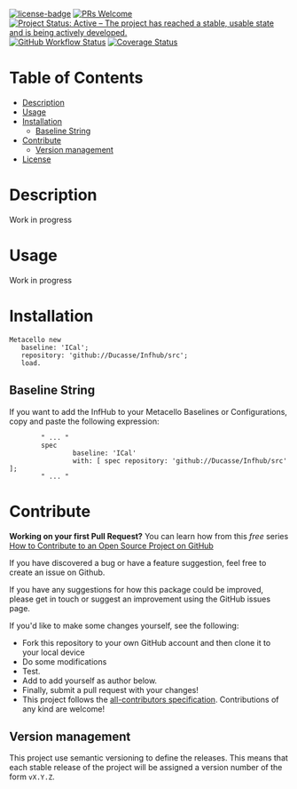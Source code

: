 [![license-badge](https://img.shields.io/badge/license-MIT-blue.svg)](https://img.shields.io/badge/license-MIT-blue.svg)
[![PRs Welcome](https://img.shields.io/badge/PRs-welcome-brightgreen.svg?style=flat-square)](http://makeapullrequest.com)
[![Project Status: Active – The project has reached a stable, usable state and is being actively developed.](http://www.repostatus.org/badges/latest/active.svg)](http://www.repostatus.org/#active)
[![GitHub Workflow Status](https://github.com/Ducasse/Infhub/actions/workflows/CI.yml/badge.svg)](https://github.com/Ducasse/Infhub/actions/workflows/CI.yml)
[![Coverage Status](https://coveralls.io/repos/github/Ducasse/Infhub/badge.svg?branch=master)](https://coveralls.io/github/Ducasse/Infhub?branch=master)

# Table of Contents

- [Description](#description)
- [Usage](#usage)
- [Installation](#installation)
  - [Baseline String](#baseline-string)
- [Contribute](#contribute)
  - [Version management](#version-management)
- [License](#license)

# Description

Work in progress

# Usage

Work in progress

# Installation

```smalltalk
Metacello new   
   baseline: 'ICal';     
   repository: 'github://Ducasse/Infhub/src';      
   load.
```

## Baseline String 

If you want to add the InfHub to your Metacello Baselines or Configurations, copy and paste the following expression:

```smalltalk
        " ... "
        spec
                baseline: 'ICal' 
                with: [ spec repository: 'github://Ducasse/Infhub/src' ];
        " ... "
```

# Contribute

**Working on your first Pull Request?** You can learn how from this *free* series [How to Contribute to an Open Source Project on GitHub](https://egghead.io/series/how-to-contribute-to-an-open-source-project-on-github)

If you have discovered a bug or have a feature suggestion, feel free to create an issue on Github.

If you have any suggestions for how this package could be improved, please get in touch or suggest an improvement using the GitHub issues page.

If you'd like to make some changes yourself, see the following:    

  - Fork this repository to your own GitHub account and then clone it to your local device
  - Do some modifications
  - Test.
  - Add <your GitHub username> to add yourself as author below.
  - Finally, submit a pull request with your changes!
  - This project follows the [all-contributors specification](https://github.com/kentcdodds/all-contributors). Contributions of any kind are welcome!

## Version management 

This project use semantic versioning to define the releases. This means that each stable release of the project will be assigned a version number of the form `vX.Y.Z`. 


